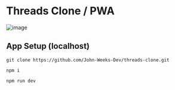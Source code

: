 # Threads Clone / PWA 
![image](https://github.com/vtonu/Threads_App_Clone/assets/56773210/3cc6bbaa-81fb-4442-925e-bc05281503f5)

## App Setup (localhost)

```
git clone https://github.com/John-Weeks-Dev/threads-clone.git

npm i

npm run dev
```
